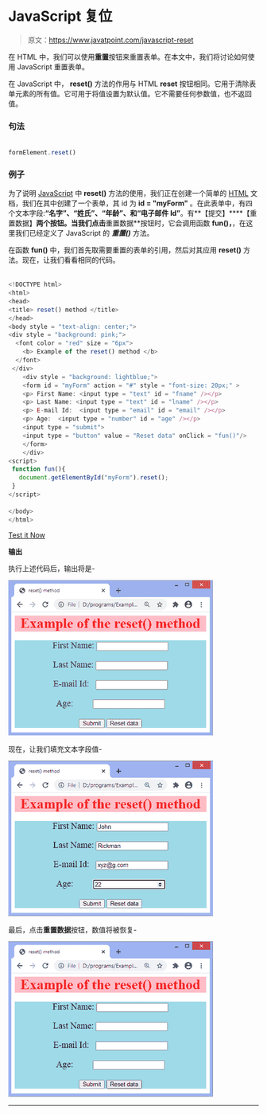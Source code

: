 # JavaScript 复位

> 原文：<https://www.javatpoint.com/javascript-reset>

在 HTML 中，我们可以使用**重置**按钮来重置表单。在本文中，我们将讨论如何使用 JavaScript 重置表单。

在 JavaScript 中， **reset()** 方法的作用与 HTML **reset** 按钮相同。它用于清除表单元素的所有值。它可用于将值设置为默认值。它不需要任何参数值，也不返回值。

### 句法

```js

formElement.reset()

```

### 例子

为了说明 [JavaScript](https://www.javatpoint.com/javascript-tutorial) 中 **reset()** 方法的使用，我们正在创建一个简单的 [HTML](https://www.javatpoint.com/html-tutorial) 文档，我们在其中创建了一个表单，其 id 为 **id = "myForm"** 。在此表单中，有四个文本字段:**“名字”、“姓氏”、“年龄”、**和**“电子邮件 Id”**。有**【提交】****【重置数据】**两个按钮。当我们点击**重置数据**按钮时，它会调用函数 **fun()，**，在这里我们已经定义了 JavaScript 的 ***重置()*** 方法。

在函数 **fun()** 中，我们首先取需要重置的表单的引用，然后对其应用 **reset()** 方法。现在，让我们看看相同的代码。

```js

<!DOCTYPE html> 
<html>
<head> 
<title> reset() method </title>
</head>
<body style = "text-align: center;">
<div style = "background: pink;">
  <font color = "red" size = "6px">
	<b> Example of the reset() method </b>
  </font>
 </div>
    <div style = "background: lightblue;">
	<form id = "myForm" action = "#" style = "font-size: 20px;" >
	<p> First Name: <input type = "text" id = "fname" /></p>
	<p> Last Name: <input type = "text" id = "lname" /></p>
	<p> E-mail Id:  <input type = "email" id = "email" /></p>
	<p> Age:  <input type = "number" id = "age" /></p>
	<input type = "submit">
	<input type = "button" value = "Reset data" onClick = "fun()"/>
	</form>
    </div>
<script>
 function fun(){
   document.getElementById("myForm").reset();
 } 
</script>

</body>
</html>

```

[Test it Now](https://www.javatpoint.com/oprweb/test.jsp?filename=javascript-reset1)

**输出**

执行上述代码后，输出将是-

![JavaScript reset](img/c78daaa0c13ba6f92f1b4a7c0e307680.png)

现在，让我们填充文本字段值-

![JavaScript reset](img/b00a4bd6a2acf2d193bbbdf2a017bad5.png)

最后，点击**重置数据**按钮，数值将被恢复-

![JavaScript reset](img/f2c910f05b7f713cca7a400070ec683f.png)

* * *